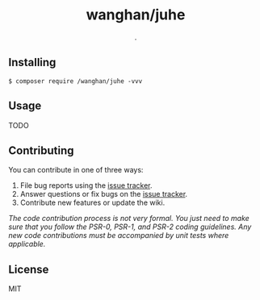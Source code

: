 <h1 align="center"> wanghan/juhe </h1>

<p align="center"> .</p>


## Installing

```shell
$ composer require /wanghan/juhe -vvv
```

## Usage

TODO

## Contributing

You can contribute in one of three ways:

1. File bug reports using the [issue tracker](https://github.com//anghan/juhe/issues).
2. Answer questions or fix bugs on the [issue tracker](https://github.com//anghan/juhe/issues).
3. Contribute new features or update the wiki.

_The code contribution process is not very formal. You just need to make sure that you follow the PSR-0, PSR-1, and PSR-2 coding guidelines. Any new code contributions must be accompanied by unit tests where applicable._

## License

MIT